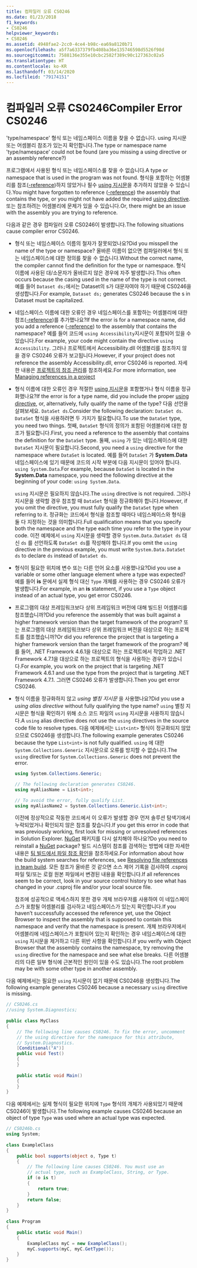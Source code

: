 ```yaml
---
title: 컴파일러 오류 CS0246
ms.date: 01/23/2018
f1_keywords:
- CS0246
helpviewer_keywords:
- CS0246
ms.assetid: 4948fae2-2cc0-4ce4-b98c-ea69a8120b71
ms.openlocfilehash: a5f7a6337379fb408ba36e135746598d5526f98d
ms.sourcegitcommit: 7588136e355e10cbc2582f389c90c127363c02a5
ms.translationtype: HT
ms.contentlocale: ko-KR
ms.lasthandoff: 03/14/2020
ms.locfileid: "79174151"
---
```

# <a name="compiler-error-cs0246"></a><span data-ttu-id="836db-102">컴파일러 오류 CS0246</span><span class="sxs-lookup"><span data-stu-id="836db-102">Compiler Error CS0246</span></span>

<span data-ttu-id="836db-103">'type/namespace' 형식 또는 네임스페이스 이름을 찾을 수 없습니다. using 지시문 또는 어셈블리 참조가 있는지 확인합니다.</span><span class="sxs-lookup"><span data-stu-id="836db-103">The type or namespace name 'type/namespace' could not be found (are you missing a using directive or an assembly reference?)</span></span>  
  
<span data-ttu-id="836db-104">프로그램에서 사용된 형식 또는 네임스페이스를 찾을 수 없습니다.</span><span class="sxs-lookup"><span data-stu-id="836db-104">A type or namespace that is used in the program was not found.</span></span> <span data-ttu-id="836db-105">형식을 포함하는 어셈블리를 참조([-reference](../compiler-options/reference-compiler-option.md))하지 않았거나 필수 [using 지시문](../keywords/using-directive.md)을 추가하지 않았을 수 있습니다.</span><span class="sxs-lookup"><span data-stu-id="836db-105">You might have forgotten to reference ([-reference](../compiler-options/reference-compiler-option.md)) the assembly that contains the type, or you might not have added the required [using directive](../keywords/using-directive.md).</span></span>  <span data-ttu-id="836db-106">또는 참조하려는 어셈블리에 문제가 있을 수 있습니다.</span><span class="sxs-lookup"><span data-stu-id="836db-106">Or, there might be an issue with the assembly you are trying to reference.</span></span>  
  
<span data-ttu-id="836db-107">다음과 같은 경우 컴파일러 오류 CS0246이 발생합니다.</span><span class="sxs-lookup"><span data-stu-id="836db-107">The following situations cause compiler error CS0246.</span></span>  
  
- <span data-ttu-id="836db-108">형식 또는 네임스페이스 이름의 철자가 잘못되었나요?</span><span class="sxs-lookup"><span data-stu-id="836db-108">Did you misspell the name of the type or namespace?</span></span> <span data-ttu-id="836db-109">올바른 이름이 없으면 컴파일러에서 형식 또는 네임스페이스에 대한 정의를 찾을 수 없습니다.</span><span class="sxs-lookup"><span data-stu-id="836db-109">Without the correct name, the compiler cannot find the definition for the type or namespace.</span></span> <span data-ttu-id="836db-110">형식 이름에 사용된 대/소문자가 올바르지 않은 경우에 자주 발생합니다.</span><span class="sxs-lookup"><span data-stu-id="836db-110">This often occurs because the casing used in the name of the type is not correct.</span></span> <span data-ttu-id="836db-111">예를 들어 `Dataset ds;`에서는 Dataset의 s가 대문자여야 하기 때문에 CS0246을 생성합니다.</span><span class="sxs-lookup"><span data-stu-id="836db-111">For example, `Dataset ds;` generates CS0246 because the s in Dataset must be capitalized.</span></span>  
  
- <span data-ttu-id="836db-112">네임스페이스 이름에 대한 오류인 경우 네임스페이스를 포함하는 어셈블리에 대한 참조([-reference](../compiler-options/reference-compiler-option.md))를 추가했나요?</span><span class="sxs-lookup"><span data-stu-id="836db-112">If the error is for a namespace name, did you add a reference ([-reference](../compiler-options/reference-compiler-option.md)) to the assembly that contains the namespace?</span></span> <span data-ttu-id="836db-113">예를 들어 코드에 `using Accessibility`지시문이 포함되어 있을 수 있습니다.</span><span class="sxs-lookup"><span data-stu-id="836db-113">For example, your code might contain the directive `using Accessibility`.</span></span> <span data-ttu-id="836db-114">그러나 프로젝트에서 Accessibility.dll 어셈블리를 참조하지 않을 경우 CS0246 오류가 보고됩니다.</span><span class="sxs-lookup"><span data-stu-id="836db-114">However, if your project does not reference the assembly Accessibility.dll, error CS0246 is reported.</span></span> <span data-ttu-id="836db-115">자세한 내용은 [프로젝트의 참조 관리](/visualstudio/ide/managing-references-in-a-project)를 참조하세요.</span><span class="sxs-lookup"><span data-stu-id="836db-115">For more information, see [Managing references in a project](/visualstudio/ide/managing-references-in-a-project)</span></span>  
  
- <span data-ttu-id="836db-116">형식 이름에 대한 오류인 경우 적절한 [using 지시문](../keywords/using-directive.md)을 포함했거나 형식 이름을 정규화했나요?</span><span class="sxs-lookup"><span data-stu-id="836db-116">If the error is for a type name, did you include the proper [using directive](../keywords/using-directive.md), or, alternatively, fully qualify the name of the type?</span></span> <span data-ttu-id="836db-117">다음 선언을 살펴보세요. `DataSet ds`.</span><span class="sxs-lookup"><span data-stu-id="836db-117">Consider the following declaration: `DataSet ds`.</span></span> <span data-ttu-id="836db-118">`DataSet` 형식을 사용하려면 두 가지가 필요합니다.</span><span class="sxs-lookup"><span data-stu-id="836db-118">To use the `DataSet` type, you need two things.</span></span> <span data-ttu-id="836db-119">첫째, `DataSet` 형식의 정의가 포함된 어셈블리에 대한 참조가 필요합니다.</span><span class="sxs-lookup"><span data-stu-id="836db-119">First, you need a reference to the assembly that contains the definition for the `DataSet` type.</span></span> <span data-ttu-id="836db-120">둘째, `using` 가 있는 네임스페이스에 대한 `DataSet` 지시문이 필요합니다.</span><span class="sxs-lookup"><span data-stu-id="836db-120">Second, you need a `using` directive for the namespace where `DataSet` is located.</span></span> <span data-ttu-id="836db-121">예를 들어 `DataSet` 가 **System.Data** 네임스페이스에 있기 때문에 코드의 시작 부분에 다음 지시문이 있어야 합니다. `using System.Data`.</span><span class="sxs-lookup"><span data-stu-id="836db-121">For example, because `DataSet` is located in the **System.Data** namespace, you need the following directive at the beginning of your code: `using System.Data`.</span></span>  
  
     <span data-ttu-id="836db-122">`using` 지시문은 필요하지 않습니다.</span><span class="sxs-lookup"><span data-stu-id="836db-122">The `using` directive is not required.</span></span> <span data-ttu-id="836db-123">그러나 지시문을 생략할 경우 참조할 때 `DataSet` 형식을 정규화해야 합니다.</span><span class="sxs-lookup"><span data-stu-id="836db-123">However, if you omit the directive, you must fully qualify the `DataSet` type when referring to it.</span></span> <span data-ttu-id="836db-124">정규화는 코드에서 형식을 참조할 때마다 네임스페이스와 형식을 둘 다 지정하는 것을 의미합니다.</span><span class="sxs-lookup"><span data-stu-id="836db-124">Full qualification means that you specify both the namespace and the type each time you refer to the type in your code.</span></span> <span data-ttu-id="836db-125">이전 예제에서 `using` 지시문을 생략할 경우 `System.Data.DataSet ds` 대신 `ds` 를 선언하도록 `DataSet ds`를 작성해야 합니다.</span><span class="sxs-lookup"><span data-stu-id="836db-125">If you omit the `using` directive in the previous example, you must write `System.Data.DataSet ds` to declare `ds` instead of `DataSet ds`.</span></span>  
  
- <span data-ttu-id="836db-126">형식이 필요한 위치에 변수 또는 다른 언어 요소를 사용했나요?</span><span class="sxs-lookup"><span data-stu-id="836db-126">Did you use a variable or some other language element where a type was expected?</span></span> <span data-ttu-id="836db-127">예를 들어 **is** 문에서 실제 형식 대신 `Type` 개체를 사용하는 경우 CS0246 오류가 발생합니다.</span><span class="sxs-lookup"><span data-stu-id="836db-127">For example, in an **is** statement, if you use a `Type` object instead of an actual type, you get error CS0246.</span></span>  

- <span data-ttu-id="836db-128">프로그램의 대상 프레임워크보다 상위 프레임워크 버전에 대해 빌드된 어셈블리를 참조했습니까?</span><span class="sxs-lookup"><span data-stu-id="836db-128">Did you reference the assembly that was built against a higher framework version than the target framework of the program?</span></span> <span data-ttu-id="836db-129">또는 프로그램의 대상 프레임워크보다 상위 프레임워크 버전을 대상으로 하는 프로젝트를 참조했습니까?</span><span class="sxs-lookup"><span data-stu-id="836db-129">Or did you reference the project that is targeting a higher framework version than the target framework of the program?</span></span> <span data-ttu-id="836db-130">예를 들어, .NET Framework 4.6.1을 대상으로 하는 프로젝트에서 작업하고 .NET Framework 4.7.1을 대상으로 하는 프로젝트의 형식을 사용하는 경우가 있습니다.</span><span class="sxs-lookup"><span data-stu-id="836db-130">For example, you work on the project that is targeting .NET Framework 4.6.1 and use the type from the project that is targeting .NET Framework 4.7.1.</span></span> <span data-ttu-id="836db-131">그러면 CS0246 오류가 발생합니다.</span><span class="sxs-lookup"><span data-stu-id="836db-131">Then you get error CS0246.</span></span>
  
- <span data-ttu-id="836db-132">형식 이름을 정규화하지 않고 *using 별칭 지시문* 을 사용했나요?</span><span class="sxs-lookup"><span data-stu-id="836db-132">Did you use a *using alias directive* without fully qualifying the type name?</span></span> <span data-ttu-id="836db-133">`using` 별칭 지시문은 형식을 확인하기 위해 소스 코드 파일의 `using` 지시문을 사용하지 않습니다.</span><span class="sxs-lookup"><span data-stu-id="836db-133">A `using` alias directive does not use the `using` directives in the source code file to resolve types.</span></span> <span data-ttu-id="836db-134">다음 예제에서는 `List<int>` 형식이 정규화되지 않았으므로 CS0246을 생성합니다.</span><span class="sxs-lookup"><span data-stu-id="836db-134">The following example generates CS0246 because the type `List<int>` is not fully qualified.</span></span> <span data-ttu-id="836db-135">`using` 에 대한 `System.Collections.Generic` 지시문으로 오류를 방지할 수 없습니다.</span><span class="sxs-lookup"><span data-stu-id="836db-135">The `using` directive for `System.Collections.Generic` does not prevent the error.</span></span>  
  
    ```csharp  
    using System.Collections.Generic;  
  
    // The following declaration generates CS0246.  
    using myAliasName = List<int>;
  
    // To avoid the error, fully qualify List.  
    using myAliasName2 = System.Collections.Generic.List<int>;  
    ```  
  
     <span data-ttu-id="836db-136">이전에 정상적으로 작동한 코드에서 이 오류가 발생할 경우 먼저 솔루션 탐색기에서 누락되었거나 확인되지 않은 참조를 찾습니다.</span><span class="sxs-lookup"><span data-stu-id="836db-136">If you get this error in code that was previously working, first look for missing or unresolved references in Solution Explorer.</span></span> <span data-ttu-id="836db-137">[NuGet](https://www.nuget.org/) 패키지를 다시 설치해야 하나요?</span><span class="sxs-lookup"><span data-stu-id="836db-137">Do you need to reinstall a [NuGet](https://www.nuget.org/) package?</span></span> <span data-ttu-id="836db-138">빌드 시스템이 참조를 검색하는 방법에 대한 자세한 내용은 [팀 빌드에서 파일 참조 확인](https://docs.microsoft.com/archive/blogs/manishagarwal/resolving-file-references-in-team-build-part-2)을 참조하세요.</span><span class="sxs-lookup"><span data-stu-id="836db-138">For information about how the build system searches for references, see [Resolving file references in team build](https://docs.microsoft.com/archive/blogs/manishagarwal/resolving-file-references-in-team-build-part-2).</span></span> <span data-ttu-id="836db-139">모든 참조가 올바른 것 같으면 소스 제어 기록을 검사하여 .csproj 파일 및/또는 로컬 원본 파일에서 변경된 내용을 확인합니다.</span><span class="sxs-lookup"><span data-stu-id="836db-139">If all references seem to be correct, look in your source control history to see what has changed in your .csproj file and/or your local source file.</span></span>  
  
     <span data-ttu-id="836db-140">참조에 성공적으로 액세스하지 못한 경우 개체 브라우저를 사용하여 이 네임스페이스가 포함될 어셈블리를 검사하고 네임스페이스가 있는지 확인합니다.</span><span class="sxs-lookup"><span data-stu-id="836db-140">If you haven’t successfully accessed the reference yet, use the Object Browser to inspect the assembly that is supposed to contain this namespace and verify that the namespace is present.</span></span> <span data-ttu-id="836db-141">개체 브라우저에서 어셈블리에 네임스페이스가 포함되어 있는지 확인하는 경우 네임스페이스에 대한 `using` 지시문을 제거하고 다른 위반 사항을 확인합니다.</span><span class="sxs-lookup"><span data-stu-id="836db-141">If you verify with Object Browser that the assembly contains the namespace, try removing the `using` directive for the namespace and see what else breaks.</span></span> <span data-ttu-id="836db-142">다른 어셈블리의 다른 일부 형식에 근본적인 원인이 있을 수도 있습니다.</span><span class="sxs-lookup"><span data-stu-id="836db-142">The root problem may be with some other type in another assembly.</span></span>  
  
<span data-ttu-id="836db-143">다음 예제에서는 필요한 `using` 지시문이 없기 때문에 CS0246을 생성합니다.</span><span class="sxs-lookup"><span data-stu-id="836db-143">The following example generates CS0246 because a necessary `using` directive is missing.</span></span>  
  
```csharp  
// CS0246.cs  
//using System.Diagnostics;  
  
public class MyClass  
{  
    // The following line causes CS0246. To fix the error, uncomment  
    // the using directive for the namespace for this attribute,  
    // System.Diagnostics.  
    [Conditional("A")]  
    public void Test()  
    {  
    }  
  
    public static void Main()  
    {  
    }  
}  
```  
  
<span data-ttu-id="836db-144">다음 예제에서는 실제 형식이 필요한 위치에 `Type` 형식의 개체가 사용되었기 때문에 CS0246이 발생합니다.</span><span class="sxs-lookup"><span data-stu-id="836db-144">The following example causes CS0246 because an object of type `Type` was used where an actual type was expected.</span></span>  
  
```csharp  
// CS0246b.cs  
using System;  
  
class ExampleClass  
{  
    public bool supports(object o, Type t)  
    {  
        // The following line causes CS0246. You must use an  
        // actual type, such as ExampleClass, String, or Type.  
        if (o is t)  
        {  
            return true;  
        }  
        return false;  
    }  
}  
  
class Program  
{  
    public static void Main()  
    {  
        ExampleClass myC = new ExampleClass();  
        myC.supports(myC, myC.GetType());  
    }  
}  
```
